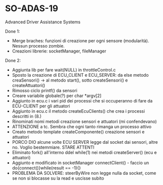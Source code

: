 # SO-ADAS-19
Advanced Driver Assistance Systems

Done 1:
- Merge braches: funzioni di creazione per ogni sensore (modularità). Nessun processo zombie.
- Creazioni librerie: socketManager, fileManager

Done 2:
- Aggiunta lib per fare wait(NULL) in throttleControl.c
- Sposto la creazione di ECU_CLIENT e ECU_SERVER: da else metodo creaSensori() -> al metodo start(), sotto createSensori() e createAttuatori()
- Rimosso ciclo printf() da sensori
- Creare variabile globale(?) per char *argv[2]
- Aggiunto in ecu.c i vari pid dei processi che si occuperanno di fare da ECU-CLIENT per gli attuatori
- Aggiunto in ecu.c il metodo createEcuClients() che crea i processi descritti in (8.)
- Rinominati nomi metodi creazione sensori e attuatori (mi confendevano)
- ATTENZIONE a tc. Sembra che ogni tanto rimanga un processo attivo
- Creato metodo template createComponente() creazione sensori e attuatori
- PORCO DIO alcune volte ECU SERVER legge dal socket dai sensori, altre no. Voglio bestemmiare. STARE ATTENTI 
- Eliminato fork() all'interno ddel while(1) nei metodi createServer() (ecu e attuatori)
- Aggiunto e modificato in socketManager connectClient() - faccio un do{connect()}while(result == -1){}
- PROBLEMA DA SOLVERE: steerByWire non legge nulla da socket, come se non si blocasse su la read e uscisse subito
